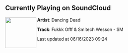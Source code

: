 ## Currently Playing on SoundCloud

[<img align="left" width="100" src="https://i1.sndcdn.com/artworks-zYnS88N1pzBROl9l-Y6nhyA-t500x500.jpg">](https://soundcloud.com/dancingdeadrecords/fukkk-offf-smitech-wesson-sm?in=dancingdeadrecords/sets/rewind)

**Artist**: Dancing Dead 

**Track**: Fukkk Offf & Smitech Wesson - SM

Last updated at 06/16/2023 09:24
